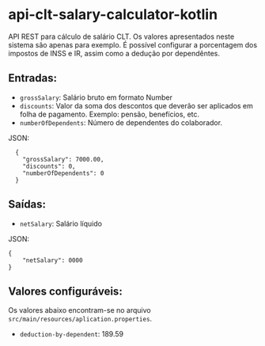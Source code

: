 # api-clt-salary-calculator-kotlin

API REST para cálculo de salário CLT. Os valores apresentados neste sistema são apenas para exemplo. É possível configurar a porcentagem dos impostos de INSS e IR, assim como a dedução por dependêntes.

## Entradas:

- ```grossSalary```: Salário bruto em formato Number
- ```discounts```: Valor da soma dos descontos que deverão ser aplicados em folha de pagamento. Exemplo: pensão, benefícios, etc.
- ```numberOfDependents```: Número de dependentes do colaborador.

JSON:
```
  {
    "grossSalary": 7000.00,
    "discounts": 0,
    "numberOfDependents": 0
  }
```

## Saídas:

- ```netSalary```: Salário líquido

JSON:
```
{
    "netSalary": 0000
}
```

## Valores configuráveis:
Os valores abaixo encontram-se no arquivo  ```src/main/resources/aplication.properties```.
- ```deduction-by-dependent```: 189.59

